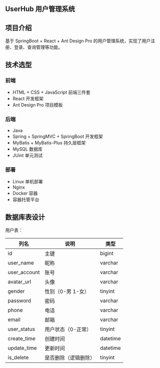 ## UserHub 用户管理系统

## 项目介绍

基于 SpringBoot + React + Ant Design Pro 的用户管理系统，实现了用户注册、登录、查询管理等功能。

## 技术选型

### 前端

- HTML + CSS + JavaScript 前端三件套
- React 开发框架
- Ant Design Pro 项目模板

### 后端

- Java
- Spring + SpringMVC + SpringBoot 开发框架
- MyBatis + MyBatis-Plus 持久层框架
- MySQL 数据库
- JUint 单元测试

### 部署

- Linux 单机部署
- Nginx
- Docker 容器
- 容器托管平台

## 数据库表设计

用户表：

| 列名         | 说明                 | 类型     |
| ------------ | -------------------- | -------- |
| id           | 主键                 | bigint   |
| user_name    | 昵称                 | varchar  |
| user_account | 账号                 | varchar  |
| avatar_url   | 头像                 | varchar  |
| gender       | 性别（0-男 1-女）    | tinyint  |
| password     | 密码                 | varchar  |
| phone        | 电话                 | varchar  |
| email        | 邮箱                 | varchar  |
| user_status  | 用户状态（0-正常）   | tinyint  |
| create_time  | 创建时间             | datetime |
| update_time  | 更新时间             | datetime |
| is_delete    | 是否删除（逻辑删除） | tinyint  |

